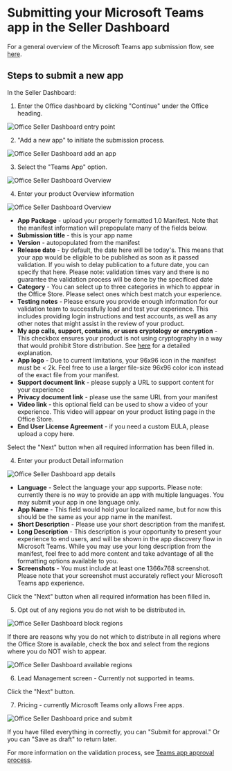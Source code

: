 # Submitting your Microsoft Teams app in the Seller Dashboard

For a general overview of the Microsoft Teams app submission flow, see [here](submission.md).

## Steps to submit a new app

In the Seller Dashboard:

1. Enter the Office dashboard by clicking "Continue" under the Office heading.

![Office Seller Dashboard entry point](images/submission/SellerDashboardOfficeEntry.PNG)

2. "Add a new app" to initiate the submission process.

![Office Seller Dashboard add an app](images/submission/SellerDashboardAddApp.PNG)

3. Select the "Teams App" option.

![Office Seller Dashboard Overview](images/submission/SDAppType.PNG)

4. Enter your product Overview information

![Office Seller Dashboard Overview](images/submission/SDOverviewCrop.PNG)

* **App Package** - upload your properly formatted 1.0 Manifest.  Note that the manifest information will prepopulate many of the fields below.
* **Submission title** - this is your app name
* **Version** - autopopulated from the manifest
* **Release date** - by default, the date here will be today's.  This means that your app would be eligible to be published as soon as it passed validation.  If you wish to delay publication to a future date, you can specify that here.  Please note: validation times vary and there is no guarantee the validation process will be done by the specificed date
* **Category** - You can select up to three categories in which to appear in the Office Store.  Please select ones which best match your experience.
* **Testing notes** - Please ensure you provide enough information for our validation team to successfully load and test your experience.  This includes providing login instructions and test accounts, as well as any other notes that might assist in the review of your product.
* **My app calls, support, contains, or users cryptology or encryption** - This checkbox ensures your product is not using cryptography in a way that would prohibit Store distribution.  See [here](https://docs.microsoft.com/en-us/windows/uwp/security/export-restrictions-on-cryptography) for a detailed explanation.
* **App logo** - Due to current limitations, your 96x96 icon in the manifest must be < 2k.  Feel free to use a larger file-size 96x96 color icon instead of the exact file from your manifest.
* **Support document link** - please supply a URL to support content for your experience
* **Privacy document link** - please use the same URL from your manifest
* **Video link** - this optional field can be used to show a video of your experience.  This video will appear on your product listing page in the Office Store.
* **End User License Agreement** - if you need a custom EULA, please upload a copy here.

Select the "Next" button when all required information has been filled in.

4. Enter your product Detail information

![Office Seller Dashboard app details](images/submission/SDDetails.PNG)

* **Language** - Select the language your app supports.  Please note: currently there is no way to provide an app with multiple languages.  You may submit your app in one language only.
* **App Name** - This field would hold your localized name, but for now this should be the same as your app name in the manifest.
* **Short Description** - Please use your short description from the manifest.
* **Long Description** - This description is your opportunity to present your experience to end users, and will be shown in the app discovery flow in Microsoft Teams.  While you may use your long description from the manifest, feel free to add more content and take advantage of all the formatting options available to you.
* **Screenshots** - You must include at least one 1366x768 screenshot.  Please note that your screenshot must accurately reflect your Microsoft Teams app experience.

Click the "Next" button when all required information has been filled in.

5. Opt out of any regions you do not wish to be distributed in.

![Office Seller Dashboard block regions](images/submission/SDBlockRegions.PNG)

If there are reasons why you do not which to distribute in all regions where the Office Store is available, check the box and select from the regions where you do NOT wish to appear.

![Office Seller Dashboard available regions](images/submission/SDRegions.PNG)

6. Lead Management screen - Currently not supported in teams.

Click the "Next" button.

7. Pricing - currently Microsoft Teams only allows Free apps.

![Office Seller Dashboard price and submit](images/submission/SDPricing.PNG)

If you have filled everything in correctly, you can "Submit for approval."  Or you can "Save as draft" to return later.

For more information on the validation process, see [Teams app approval process](submission.md#teams-app-approval-process).


